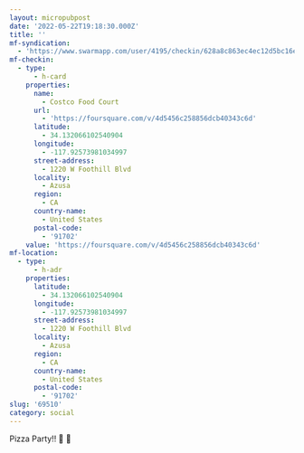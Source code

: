 ```yaml
---
layout: micropubpost
date: '2022-05-22T19:18:30.000Z'
title: ''
mf-syndication:
  - 'https://www.swarmapp.com/user/4195/checkin/628a8c863ec4ec12d5bc16ea'
mf-checkin:
  - type:
      - h-card
    properties:
      name:
        - Costco Food Court
      url:
        - 'https://foursquare.com/v/4d5456c258856dcb40343c6d'
      latitude:
        - 34.132066102540904
      longitude:
        - -117.92573981034997
      street-address:
        - 1220 W Foothill Blvd
      locality:
        - Azusa
      region:
        - CA
      country-name:
        - United States
      postal-code:
        - '91702'
    value: 'https://foursquare.com/v/4d5456c258856dcb40343c6d'
mf-location:
  - type:
      - h-adr
    properties:
      latitude:
        - 34.132066102540904
      longitude:
        - -117.92573981034997
      street-address:
        - 1220 W Foothill Blvd
      locality:
        - Azusa
      region:
        - CA
      country-name:
        - United States
      postal-code:
        - '91702'
slug: '69510'
category: social
---
```

Pizza Party!! 🍕 🎉
